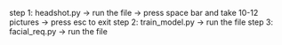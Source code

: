 step 1: headshot.py -> run the file -> press space bar and take 10-12 pictures -> press esc to exit
step 2: train_model.py -> run the file
step 3: facial_req.py -> run the file